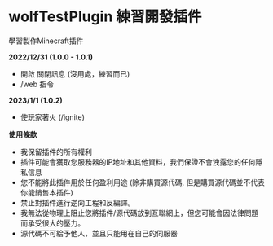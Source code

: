 # wolfTestPlugin 練習開發插件
學習製作Minecraft插件

**2022/12/31 (1.0.0 - 1.0.1)**
- 開啟 關閉訊息 (沒用處，練習而已)
- /web 指令

**2023/1/1 (1.0.2)**
- 使玩家著火 (/ignite)

**使用條款**
- 我保留插件的所有權利
- 插件可能會獲取您服務器的IP地址和其他資料，我們保證不會洩露您的任何隱私信息
- 您不能將此插件用於任何盈利用途 (除非購買源代碼, 但是購買源代碼並不代表你能銷售本插件)
- 禁止對插件進行逆向工程和反編譯。
- 我無法從物理上阻止您將插件/源代碼放到互聯網上，但您可能會因法律問題而承受很大的壓力。
- 源代碼不可給予他人，並且只能用在自己的伺服器
